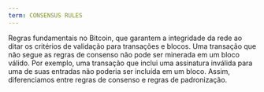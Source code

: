 ```yaml
---
term: CONSENSUS RULES
---
```


Regras fundamentais no Bitcoin, que garantem a integridade da rede ao ditar os critérios de validação para transações e blocos. Uma transação que não segue as regras de consenso não pode ser minerada em um bloco válido. Por exemplo, uma transação que inclui uma assinatura inválida para uma de suas entradas não poderia ser incluída em um bloco. Assim, diferenciamos entre regras de consenso e regras de padronização.